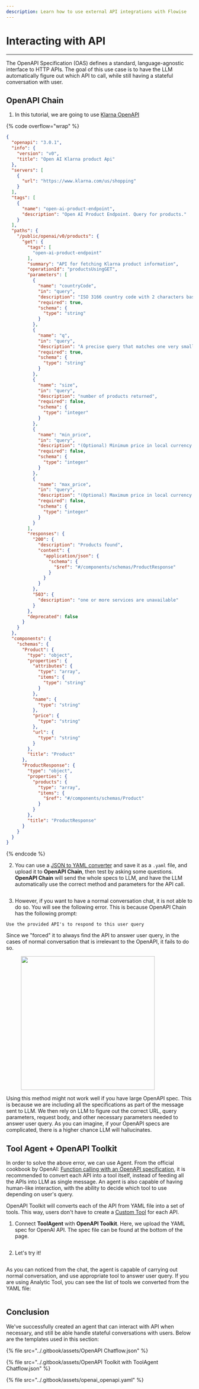 ```yaml
---
description: Learn how to use external API integrations with Flowise
---
```


# Interacting with API

***

The OpenAPI Specification (OAS) defines a standard, language-agnostic interface to HTTP APIs. The goal of this use case is to have the LLM automatically figure out which API to call, while still having a stateful conversation with user.

## OpenAPI Chain

1. In this tutorial, we are going to use [Klarna OpenAPI](https://gist.github.com/HenryHengZJ/b60f416c42cb9bcd3160fe797421119a)

{% code overflow="wrap" %}
```json
{
  "openapi": "3.0.1",
  "info": {
    "version": "v0",
    "title": "Open AI Klarna product Api"
  },
  "servers": [
    {
      "url": "https://www.klarna.com/us/shopping"
    }
  ],
  "tags": [
    {
      "name": "open-ai-product-endpoint",
      "description": "Open AI Product Endpoint. Query for products."
    }
  ],
  "paths": {
    "/public/openai/v0/products": {
      "get": {
        "tags": [
          "open-ai-product-endpoint"
        ],
        "summary": "API for fetching Klarna product information",
        "operationId": "productsUsingGET",
        "parameters": [
          {
            "name": "countryCode",
            "in": "query",
            "description": "ISO 3166 country code with 2 characters based on the user location. Currently, only US, GB, DE, SE and DK are supported.",
            "required": true,
            "schema": {
              "type": "string"
            }
          },
          {
            "name": "q",
            "in": "query",
            "description": "A precise query that matches one very small category or product that needs to be searched for to find the products the user is looking for. If the user explicitly stated what they want, use that as a query. The query is as specific as possible to the product name or category mentioned by the user in its singular form, and don't contain any clarifiers like latest, newest, cheapest, budget, premium, expensive or similar. The query is always taken from the latest topic, if there is a new topic a new query is started. If the user speaks another language than English, translate their request into English (example: translate fia med knuff to ludo board game)!",
            "required": true,
            "schema": {
              "type": "string"
            }
          },
          {
            "name": "size",
            "in": "query",
            "description": "number of products returned",
            "required": false,
            "schema": {
              "type": "integer"
            }
          },
          {
            "name": "min_price",
            "in": "query",
            "description": "(Optional) Minimum price in local currency for the product searched for. Either explicitly stated by the user or implicitly inferred from a combination of the user's request and the kind of product searched for.",
            "required": false,
            "schema": {
              "type": "integer"
            }
          },
          {
            "name": "max_price",
            "in": "query",
            "description": "(Optional) Maximum price in local currency for the product searched for. Either explicitly stated by the user or implicitly inferred from a combination of the user's request and the kind of product searched for.",
            "required": false,
            "schema": {
              "type": "integer"
            }
          }
        ],
        "responses": {
          "200": {
            "description": "Products found",
            "content": {
              "application/json": {
                "schema": {
                  "$ref": "#/components/schemas/ProductResponse"
                }
              }
            }
          },
          "503": {
            "description": "one or more services are unavailable"
          }
        },
        "deprecated": false
      }
    }
  },
  "components": {
    "schemas": {
      "Product": {
        "type": "object",
        "properties": {
          "attributes": {
            "type": "array",
            "items": {
              "type": "string"
            }
          },
          "name": {
            "type": "string"
          },
          "price": {
            "type": "string"
          },
          "url": {
            "type": "string"
          }
        },
        "title": "Product"
      },
      "ProductResponse": {
        "type": "object",
        "properties": {
          "products": {
            "type": "array",
            "items": {
              "$ref": "#/components/schemas/Product"
            }
          }
        },
        "title": "ProductResponse"
      }
    }
  }
}
```
{% endcode %}

2. You can use a [JSON to YAML converter](https://jsonformatter.org/json-to-yaml) and save it as a `.yaml` file, and upload it to **OpenAPI Chain**, then test by asking some questions. **OpenAPI Chain** will send the whole specs to LLM, and have the LLM automatically use the correct method and parameters for the API call.

<figure><img src="../.gitbook/assets/image (133).png" alt=""><figcaption></figcaption></figure>

3. However, if you want to have a normal conversation chat, it is not able to do so. You will see the following error. This is because OpenAPI Chain has the following prompt:

```
Use the provided API's to respond to this user query
```

Since we "forced" it to always find the API to answer user query, in the cases of normal conversation that is irrelevant to the OpenAPI, it fails to do so.

<figure><img src="../.gitbook/assets/image (134).png" alt="" width="361"><figcaption></figcaption></figure>

Using this method might not work well if you have large OpenAPI spec. This is because we are including all the specifications as part of the message sent to LLM. We then rely on LLM to figure out the correct URL, query parameters, request body, and other necessary parameters needed to answer user query. As you can imagine, if your OpenAPI specs are complicated, there is a higher chance LLM will hallucinates.

## Tool Agent + OpenAPI Toolkit

In order to solve the above error, we can use Agent. From the official cookbook by OpenAI: [Function calling with an OpenAPI specification](https://cookbook.openai.com/examples/function_calling_with_an_openapi_spec), it is recommended to convert each API into a tool itself, instead of feeding all the APIs into LLM as single message. An agent is also capable of having human-like interaction, with the ability to decide which tool to use depending on user's query.

OpenAPI Toolkit will converts each of the API from YAML file into a set of tools. This way, users don't have to create a [Custom Tool](../integrations/langchain/tools/custom-tool.md) for each API.

1. Connect **ToolAgent** with **OpenAPI Toolkit**. Here, we upload the YAML spec for OpenAI API. The spec file can be found at the bottom of the page.

<figure><img src="../.gitbook/assets/image (25).png" alt=""><figcaption></figcaption></figure>

2. Let's try it!

<figure><img src="../.gitbook/assets/image (1) (1) (1) (1) (1) (1) (2).png" alt=""><figcaption></figcaption></figure>

As you can noticed from the chat, the agent is capable of carrying out normal conversation, and use appropriate tool to answer user query. If you are using Analytic Tool, you can see the list of tools we converted from the YAML file:

<figure><img src="../.gitbook/assets/image (2) (1) (1) (1) (1) (1) (2).png" alt=""><figcaption></figcaption></figure>

## Conclusion

We've successfully created an agent that can interact with API when necessary, and still be able handle stateful conversations with users. Below are the templates used in this section:

{% file src="../.gitbook/assets/OpenAPI Chatflow.json" %}

{% file src="../.gitbook/assets/OpenAPI Toolkit with ToolAgent Chatflow.json" %}

{% file src="../.gitbook/assets/openai_openapi.yaml" %}
